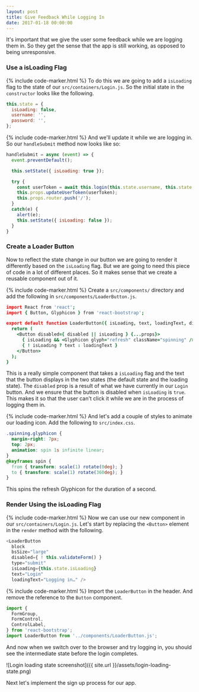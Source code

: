 ```yaml
---
layout: post
title: Give Feedback While Logging In
date: 2017-01-18 00:00:00
---
```


It's important that we give the user some feedback while we are logging them in. So they get the sense that the app is still working, as opposed to being unresponsive.

### Use a isLoading Flag

{% include code-marker.html %} To do this we are going to add a `isLoading` flag to the state of our `src/containers/Login.js`. So the initial state in the `constructor` looks like the following.

``` javascript
this.state = {
  isLoading: false,
  username: '',
  password: '',
};
```

{% include code-marker.html %} And we'll update it while we are logging in. So our `handleSubmit` method now looks like so:

``` javascript
handleSubmit = async (event) => {
  event.preventDefault();

  this.setState({ isLoading: true });

  try {
    const userToken = await this.login(this.state.username, this.state.password);
    this.props.updateUserToken(userToken);
    this.props.router.push('/');
  }
  catch(e) {
    alert(e);
    this.setState({ isLoading: false });
  }
}
```

### Create a Loader Button

Now to reflect the state change in our button we are going to render it differently based on the `isLoading` flag. But we are going to need this piece of code in a lot of different places. So it makes sense that we create a reusable component out of it.

{% include code-marker.html %} Create a `src/components/` directory and add the following in `src/components/LoaderButton.js`.

``` coffee
import React from 'react';
import { Button, Glyphicon } from 'react-bootstrap';

export default function LoaderButton({ isLoading, text, loadingText, disabled = false, ...props }) {
  return (
    <Button disabled={ disabled || isLoading } {...props}>
      { isLoading && <Glyphicon glyph="refresh" className="spinning" /> }
      { ! isLoading ? text : loadingText }
    </Button>
  );
}
```

This is a really simple component that takes a `isLoading` flag and the text that the button displays in the two states (the default state and the loading state). The `disabled` prop is a result of what we have currently in our `Login` button. And we ensure that the button is disabled when `isLoading` is `true`. This makes it so that the user can't click it while we are in the process of logging them in.

{% include code-marker.html %} And let's add a couple of styles to animate our loading icon. Add the following to `src/index.css`.

``` css
.spinning.glyphicon {
  margin-right: 7px;
  top: 2px;
  animation: spin 1s infinite linear;
}
@keyframes spin {
  from { transform: scale(1) rotate(0deg); }
  to { transform: scale(1) rotate(360deg); }
}
```

This spins the refresh Glyphicon for the duration of a second.

### Render Using the isLoading Flag

{% include code-marker.html %} Now we can use our new component in our `src/containers/Login.js`. Let's start by replacing the `<Button>` element in the `render` method with the following.

``` javascript
<LoaderButton
  block
  bsSize="large"
  disabled={ ! this.validateForm() }
  type="submit"
  isLoading={this.state.isLoading}
  text="Login"
  loadingText="Logging in…" />
```

{% include code-marker.html %} Import the `LoaderButton` in the header. And remove the reference to the `Button` component.

``` javascript
import {
  FormGroup,
  FormControl,
  ControlLabel,
} from 'react-bootstrap';
import LoaderButton from '../components/LoaderButton.js';
```

And now when we switch over to the browser and try logging in, you should see the intermediate state before the login completes.

![Login loading state screenshot]({{ site.url }}/assets/login-loading-state.png)

Next let's implement the sign up process for our app.
